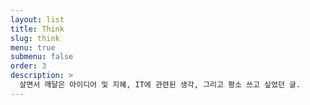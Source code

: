 ```yaml
---
layout: list
title: Think
slug: think
menu: true
submenu: false
order: 3
description: >
  살면서 깨달은 아이디어 및 지혜, IT에 관련된 생각, 그리고 평소 쓰고 싶었던 글.  
---
```

